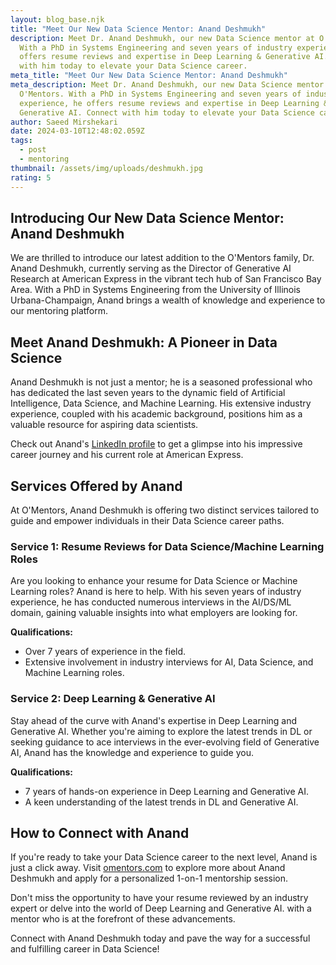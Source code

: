 ```yaml
---
layout: blog_base.njk
title: "Meet Our New Data Science Mentor: Anand Deshmukh"
description: Meet Dr. Anand Deshmukh, our new Data Science mentor at O'Mentors.
  With a PhD in Systems Engineering and seven years of industry experience, he
  offers resume reviews and expertise in Deep Learning & Generative AI. Connect
  with him today to elevate your Data Science career.
meta_title: "Meet Our New Data Science Mentor: Anand Deshmukh"
meta_description: Meet Dr. Anand Deshmukh, our new Data Science mentor at
  O'Mentors. With a PhD in Systems Engineering and seven years of industry
  experience, he offers resume reviews and expertise in Deep Learning &
  Generative AI. Connect with him today to elevate your Data Science career.
author: Saeed Mirshekari
date: 2024-03-10T12:48:02.059Z
tags:
  - post
  - mentoring
thumbnail: /assets/img/uploads/deshmukh.jpg
rating: 5
---
```

## Introducing Our New Data Science Mentor: Anand Deshmukh

We are thrilled to introduce our latest addition to the O'Mentors family, Dr. Anand Deshmukh, currently serving as the Director of Generative AI Research at American Express in the vibrant tech hub of San Francisco Bay Area. With a PhD in Systems Engineering from the University of Illinois Urbana-Champaign, Anand brings a wealth of knowledge and experience to our mentoring platform.

## Meet Anand Deshmukh: A Pioneer in Data Science

Anand Deshmukh is not just a mentor; he is a seasoned professional who has dedicated the last seven years to the dynamic field of Artificial Intelligence, Data Science, and Machine Learning. His extensive industry experience, coupled with his academic background, positions him as a valuable resource for aspiring data scientists.

Check out Anand's [LinkedIn profile](https://www.linkedin.com/in/ananddeshmukh/) to get a glimpse into his impressive career journey and his current role at American Express.

## Services Offered by Anand

At O'Mentors, Anand Deshmukh is offering two distinct services tailored to guide and empower individuals in their Data Science career paths.

### Service 1: Resume Reviews for Data Science/Machine Learning Roles

Are you looking to enhance your resume for Data Science or Machine Learning roles? Anand is here to help. With his seven years of industry experience, he has conducted numerous interviews in the AI/DS/ML domain, gaining valuable insights into what employers are looking for.

**Qualifications:**
- Over 7 years of experience in the field.
- Extensive involvement in industry interviews for AI, Data Science, and Machine Learning roles.

### Service 2: Deep Learning & Generative AI

Stay ahead of the curve with Anand's expertise in Deep Learning and Generative AI. Whether you're aiming to explore the latest trends in DL or seeking guidance to ace interviews in the ever-evolving field of Generative AI, Anand has the knowledge and experience to guide you.

**Qualifications:**
- 7 years of hands-on experience in Deep Learning and Generative AI.
- A keen understanding of the latest trends in DL and Generative AI.

## How to Connect with Anand

If you're ready to take your Data Science career to the next level, Anand is just a click away. Visit [omentors.com](https://www.omentors.com/) to explore more about Anand Deshmukh and apply for a personalized 1-on-1 mentorship session.

Don't miss the opportunity to have your resume reviewed by an industry expert or delve into the world of Deep Learning and Generative AI. with a mentor who is at the forefront of these advancements.

Connect with Anand Deshmukh today and pave the way for a successful and fulfilling career in Data Science!